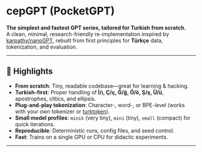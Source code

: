# cepGPT (PocketGPT)
**The simplest and fastest GPT series, tailored for Turkish from scratch.**  
A clean, minimal, research-friendly re-implementation inspired by [karpathy/nanoGPT](https://github.com/karpathy/nanoGPT), rebuilt from first principles for **Türkçe** data, tokenization, and evaluation.

---

## 🚀 Highlights
- **From scratch**: Tiny, readable codebase—great for learning & hacking.
- **Turkish-first**: Proper handling of **İ/ı, Ç/ç, Ğ/ğ, Ö/ö, Ş/ş, Ü/ü**, apostrophes, clitics, and ellipsis.
- **Plug-and-play tokenization**: Character-, word-, or BPE-level (works with your own tokenizer or [turktoken](https://github.com/anilyesilkaya/turktoken)).
- **Small model profiles**: `minik` (very tiny), `mini` (tiny), `small` (compact) for quick iterations.
- **Reproducible**: Deterministic runs, config files, and seed control.
- **Fast**: Trains on a single GPU or CPU for didactic experiments.

---

